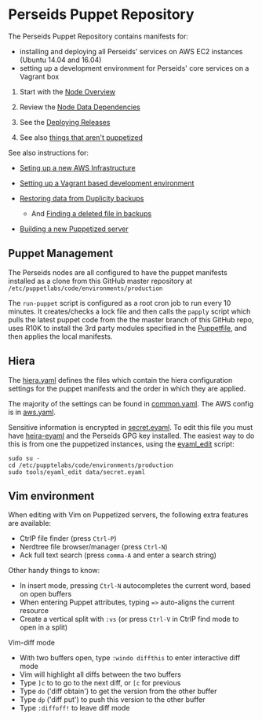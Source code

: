 # Perseids Puppet Repository

The Perseids Puppet Repository contains manifests for:

* installing and deploying all Perseids' services on AWS EC2 instances (Ubuntu 14.04 and 16.04)
* setting up a development environment for Perseids' core services on a Vagrant box

1. Start with the [Node Overview](doc/NodeOverview.md)

2. Review the [Node Data Dependencies](doc/NodeDataDependencies.md)

3. See the [Deploying Releases](doc/DeployingReleases.md)

4. See also [things that aren't puppetized](doc/Exceptions.md)

See also instructions for:

* [Seting up a new AWS Infrastructure](doc/Set%20up%20a%20new%20AWS%20infrastructure%20for%20Perseids.md)

* [Setting up a Vagrant based development environment](doc/Setup%20a%20Vagrant-Based%20Development%20Environment.md)

* [Restoring data from Duplicity backups](doc/Restore%20data%20from%20Duplicity%20backup.md)
    * And [Finding a deleted file in backups](doc/Find%20a%20deleted%20file%20in%20backups.md)

* [Building a new Puppetized server](doc/Build%20new%20Puppetised%20server.md)

## Puppet Management

The Perseids nodes are all configured to have the puppet manifests installed as a clone from this GitHub master repository at `/etc/puppetlabs/code/environments/production`

The `run-puppet` script is configured as a root cron job to run every 10 minutes. It creates/checks a lock file and then calls the `papply` script which pulls the latest puppet code from the the master branch of this GitHub repo, uses R10K to install the 3rd party modules specified in the  [Puppetfile](https://github.com/perseids-project/perseids-puppet/blob/master/Puppetfile), and then applies the local manifests.

## Hiera

The [hiera.yaml](https://github.com/perseids-project/perseids-puppet/blob/master/hiera.yaml) defines the files which contain
the hiera configuration settings for the puppet manifests and the order in which they are applied.

The majority of the settings can be found in [common.yaml](https://github.com/perseids-project/perseids-puppet/blob/master/data/common.yaml). The AWS config is in [aws.yaml](https://github.com/perseids-project/perseids-puppet/blob/master/data/aws.yaml).

Sensitive information is encrypted in [secret.eyaml](https://github.com/perseids-project/perseids-puppet/blob/master/data/common.yaml).  To edit this file you must have [heira-eyaml](https://puppet.com/blog/encrypt-your-data-using-hiera-eyaml) and the Perseids GPG key installed.  The easiest way to do this is from one the puppetized instances, 
using the [eyaml_edit](https://github.com/perseids-project/perseids-puppet/blob/master/tools/eyaml_edit) script:

```
sudo su - 
cd /etc/pupptelabs/code/environments/production
sudo tools/eyaml_edit data/secret.eyaml
```

## Vim environment

When editing with Vim on Puppetized servers, the following extra features are available:

* CtrlP file finder (press `Ctrl-P`)
* Nerdtree file browser/manager (press `Ctrl-N`)
* Ack full text search (press `comma-A` and enter a search string)

Other handy things to know:

* In insert mode, pressing `Ctrl-N` autocompletes the current word, based on open buffers
* When entering Puppet attributes, typing `=>` auto-aligns the current resource
* Create a vertical split with `:vs` (or press `Ctrl-V` in CtrlP find mode to open in a split)

Vim-diff mode

* With two buffers open, type `:windo diffthis` to enter interactive diff mode
* Vim will highlight all diffs between the two buffers
* Type `]c` to to go to the next diff, or `[c` for previous
* Type `do` ('diff obtain') to get the version from the other buffer
* Type `dp` ('diff put') to push this version to the other buffer
* Type `:diffoff!` to leave diff mode
